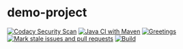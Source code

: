 # demo-project
[![Codacy Security Scan](https://github.com/zeesolutions/demo-project/actions/workflows/codacy-analysis.yml/badge.svg)](https://github.com/zeesolutions/demo-project/actions/workflows/codacy-analysis.yml)
[![Java CI with Maven](https://github.com/zeesolutions/demo-project/actions/workflows/maven.yml/badge.svg)](https://github.com/zeesolutions/demo-project/actions/workflows/maven.yml)
[![Greetings](https://github.com/zeesolutions/demo-project/actions/workflows/greetings.yml/badge.svg)](https://github.com/zeesolutions/demo-project/actions/workflows/greetings.yml)
[![Mark stale issues and pull requests](https://github.com/zeesolutions/demo-project/actions/workflows/stale.yml/badge.svg)](https://github.com/zeesolutions/demo-project/actions/workflows/stale.yml)
[![Build](https://github.com/zeesolutions/demo-project/actions/workflows/main.yml/badge.svg)](https://github.com/zeesolutions/demo-project/actions/workflows/main.yml)
